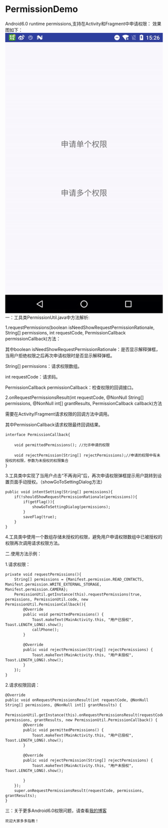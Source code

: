 # PermissionDemo
Android6.0 runtime permissions,支持在Activity和Fragment中申请权限：
效果图如下：
![image](https://github.com/lweiandroid/PermissionDemo/blob/master/gif/permission_demo.gif)  
一：工具类PermissionUtil.java中方法解析: 


1.requestPermissions(boolean isNeedShowRequestPermissionRationale, String[] permissions, int requestCode, PermissionCallback permissionCallback)方法： 


其中boolean isNeedShowRequestPermissionRationale：是否显示解释弹框，当用户拒绝权限之后再次申请权限时是否显示解释弹框。  

String[] permissions：请求权限数组。 

int requestCode：请求码。

PermissionCallback permissionCallback：检查权限的回调接口。

2.onRequestPermissionsResult(int requestCode, @NonNull String[] permissions, @NonNull int[] grantResults, PermissionCallback callback)方法 

需要在Activity/Fragment请求权限的回调方法中调用。

其中PermissionCallback请求权限最终回调结果。

    interface PermissionCallback{

        void permittedPermissions(); //允许申请的权限
        
        void rejectPermission(String[] rejectPermissions);//申请的权限中有未授权的权限，参数为未授权的权限集合
    }
    
3.工具类中实现了当用户点击“不再询问”后，再次申请权限弹框提示用户跳转到设置页面手动授权。（showGoToSettingDialog方法）

    public void intentSetting(String[] permissions){
        if(!shouldShowRequestPermissionRationale(permissions)){
            if(getFlag()){
                showGoToSettingDialog(permissions);
            }
            saveFlag(true);
        }
    }

4.工具类中使用一个数组存储未授权的权限，避免用户申请权限数组中已被授权的权限再次调用请求权限方法。

二.使用方法示例：

1.请求权限：

    private void requestPermissions(){ 
        String[] permissions = {Manifest.permission.READ_CONTACTS, Manifest.permission.WRITE_EXTERNAL_STORAGE, Manifest.permission.CAMERA};
        PermissionUtil.getInstance(this).requestPermissions(true, permissions, PermissionUtil.code, new PermissionUtil.PermissionCallback(){
            @Override
            public void permittedPermissions() {
                Toast.makeText(MainActivity.this, "用户已授权", Toast.LENGTH_LONG).show();
                callPhone();
            }

            @Override
            public void rejectPermission(String[] rejectPermissions) {
                Toast.makeText(MainActivity.this, "用户未授权", Toast.LENGTH_LONG).show();
            }
        });
    }
    
2.请求权限回调：

    @Override
    public void onRequestPermissionsResult(int requestCode, @NonNull String[] permissions, @NonNull int[] grantResults) {
        PermissionUtil.getInstance(this).onRequestPermissionsResult(requestCode, permissions, grantResults, new PermissionUtil.PermissionCallback() {
            @Override
            public void permittedPermissions() {
                Toast.makeText(MainActivity.this, "用户已授权", Toast.LENGTH_LONG).show();
            }

            @Override
            public void rejectPermission(String[] rejectPermissions) {
                Toast.makeText(MainActivity.this, "用户未授权", Toast.LENGTH_LONG).show();

            }
        });
        super.onRequestPermissionsResult(requestCode, permissions, grantResults);
    }
    
三：关于更多Android6.0权限问题，请查看[我的博客](http://blog.csdn.net/liuwei187/article/details/73505363)

    欢迎大家多多指教！
    
